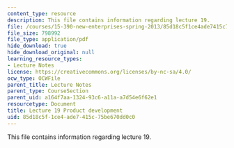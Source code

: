 ```yaml
---
content_type: resource
description: This file contains information regarding lecture 19.
file: /courses/15-390-new-enterprises-spring-2013/85d18c5f1ce4ade7415c75be670dd0c0_MIT15_390S13_lec19.pdf
file_size: 798992
file_type: application/pdf
hide_download: true
hide_download_original: null
learning_resource_types:
- Lecture Notes
license: https://creativecommons.org/licenses/by-nc-sa/4.0/
ocw_type: OCWFile
parent_title: Lecture Notes
parent_type: CourseSection
parent_uid: a164f7aa-1324-93c6-a11a-a7d54e6f62e1
resourcetype: Document
title: Lecture 19 Product development
uid: 85d18c5f-1ce4-ade7-415c-75be670dd0c0
---
```

This file contains information regarding lecture 19.